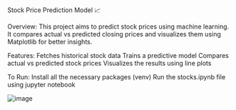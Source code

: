 Stock Price Prediction Model 📈 

Overview:
This project aims to predict stock prices using machine learning. It compares actual vs predicted closing prices and visualizes them using Matplotlib for better insights.

Features:
Fetches historical stock data
Trains a predictive model
Compares actual vs predicted stock prices
Visualizes the results using line plots

To Run: 
Install all the necessary packages (venv)
Run the stocks.ipynb file using jupyter notebook





![image](https://github.com/user-attachments/assets/91ce5076-8b21-4419-ba05-30e43b09bada)
